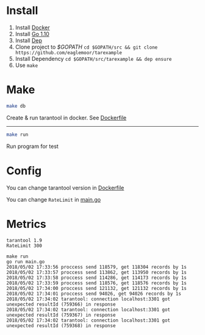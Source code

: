 # Install

1. Install [Docker](https://www.docker.com/community-edition#/download)
1. Install [Go 1.10](https://golang.org/dl/)
1. Install [Dep](https://github.com/golang/dep#installation)
1. Clone project to _$GOPATH_ `cd $GOPATH/src && git clone https://github.com/eaglemoor/tarexample`
1. Install Dependency `cd $GOPATH/src/tarexample && dep ensure`
1. Use `make` 

# Make

```bash
make db
```

Create & run tarantool in docker. See [Dockerfile](./Dockerfile)

---

```bash
make run
```

Run program for test


# Config

You can change tarantool version in [Dockerfile](./Dockerfile)

You can change `RateLimit` in [main.go](./main.go)


# Metrics

```
tarantool 1.9
RateLimit 300

make run
go run main.go
2018/05/02 17:33:56 proccess send 118579, get 118304 records by 1s
2018/05/02 17:33:57 proccess send 113862, get 113950 records by 1s
2018/05/02 17:33:58 proccess send 114286, get 114173 records by 1s
2018/05/02 17:33:59 proccess send 118576, get 118576 records by 1s
2018/05/02 17:34:00 proccess send 121132, get 121132 records by 1s
2018/05/02 17:34:01 proccess send 94026, get 94026 records by 1s
2018/05/02 17:34:02 tarantool: connection localhost:3301 got unexpected resultId (759366) in response
2018/05/02 17:34:02 tarantool: connection localhost:3301 got unexpected resultId (759367) in response
2018/05/02 17:34:02 tarantool: connection localhost:3301 got unexpected resultId (759368) in response
```